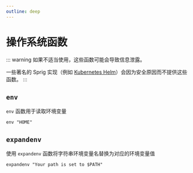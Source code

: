 ```yaml
---
outline: deep
---
```


# 操作系统函数

::: warning
如果不适当使用，这些函数可能会导致信息泄露。

一些著名的 Sprig 实现（例如 [Kubernetes Helm](http://helm.sh)）会因为安全原因而不提供这些函数。
:::

## `env`

`env` 函数用于读取环境变量

```
env "HOME"
```

## `expandenv`

使用 `expandenv` 函数将字符串环境变量名替换为对应的环境变量值

```
expandenv "Your path is set to $PATH"
```
